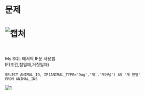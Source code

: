 문제
==
![캡처](https://user-images.githubusercontent.com/73854324/122163352-04801180-ceb0-11eb-894c-397a538f80b6.PNG)
<br><br>
==
My SQL 에서의 IF문 사용법.   
IF(조건,참일때,거짓일때)
```
SELECT ANIMAL_ID, IF(ANIMAL_TYPE='Dog','개','개아님') AS '개 판별'
FROM ANIMAL_INS
```
![1](https://user-images.githubusercontent.com/73854324/122163636-735d6a80-ceb0-11eb-9c63-2ee68c5d85da.PNG)